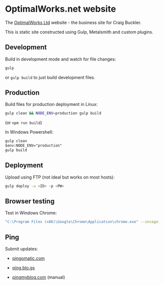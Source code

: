 # OptimalWorks.net website

The [OptimalWorks Ltd](https://www.optimalworks.net/) website - the business site for Craig Buckler.

This is static site constructed using Gulp, Metalsmith and custom plugins.


## Development

Build in development mode and watch for file changes:

```bash
gulp
```

or `gulp build` to just build development files.


## Production

Build files for production deployment in Linux:

```bash
gulp clean && NODE_ENV=production gulp build
```

(or `npm run build`)

In Windows Powershell:

```ps
gulp clean
$env:NODE_ENV="production"
gulp build
```

## Deployment

Upload using FTP (not ideal but works on most hosts):

```bash
gulp deploy -u <ID> -p <PW>
```

## Browser testing

Test in Windows Chrome:

```bash
"C:\Program Files (x86)\Google\Chrome\Application\chrome.exe" --incognito --auto-open-devtools-for-tabs http://localhost:8000/
```


## Ping

Submit updates:

* [pingomatic.com](https://pingomatic.com/ping/?title=OptimalWorks+Ltd&blogurl=https%3A%2F%2Fwww.optimalworks.net%2F&rssurl=https%3A%2F%2Fwww.optimalworks.net%2Ffeed.xml&chk_weblogscom=on&chk_blogs=on&chk_feedburner=on&chk_newsgator=on&chk_myyahoo=on&chk_pubsubcom=on&chk_blogdigger=on&chk_weblogalot=on&chk_newsisfree=on&chk_topicexchange=on&chk_google=on&chk_tailrank=on&chk_skygrid=on&chk_collecta=on&chk_superfeedr=on)

* [ping.blo.gs](http://ping.blo.gs/?url=https%3A%2F%2Fwww.optimalworks.net%2F&name=OptimalWorks%20Ltd&rssUrl=https%3A%2F%2Fwww.optimalworks.net%2Ffeed.xml)

* [pingmyblog.com](http://www.pingmyblog.com/) (manual)
